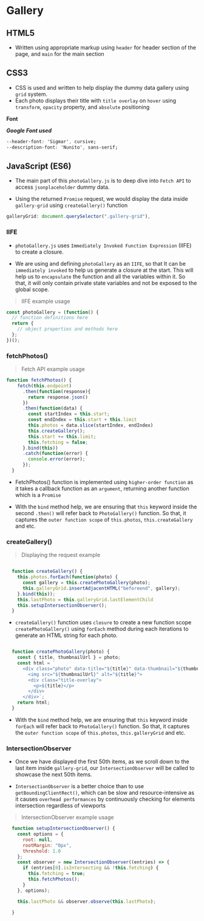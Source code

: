 # Gallery

## HTML5

- Written using appropriate markup  using `header` for header section of the page, and `main` for the main section

## CSS3 

- CSS is used and written to help display the dummy data gallery using `grid` system. 
- Each photo displays their title with `title overlay` on `hover` using `transform`, `opacity` property, and `absolute` positioning 


**Font** 

***Google Font used***

```css
--header-font: 'Sigmar', cursive;
--description-font: 'Nunito', sans-serif;
```

## JavaScript (ES6) 

- The main part of this `photoGallery.js` is to deep dive into `Fetch API` to access `jsonplaceholder` dummy data.

- Using the returned `Promise` request, we would display the data inside  `gallery-grid` using `createGallery()` function

```js
galleryGrid: document.querySelector(".gallery-grid"),
```

### IIFE

- `photoGallery.js` uses `Immediately Invoked Function Expression` (IIFE) to create a closure. 

- We are using and defining `photoGallery` as an `IIFE`, so that It can be `immediately invoked` to help us generate a closure at the start. This will help us to `encapsulate` the function and all the variables within it. So that, it will only contain private state variables and not be exposed to the global scope.  

> IIFE example usage

```js
const photoGallery = (function() {
  // function definitions here
  return {
    // object properties and methods here
  };
})();
```

### fetchPhotos() 

> Fetch API example usage

```javascript
function fetchPhotos() {
    fetch(this.endpoint)
      .then(function(response){
        return response.json()
      })
      .then(function(data) {
        const startIndex = this.start;
        const endIndex = this.start + this.limit
        this.photos = data.slice(startIndex, endIndex)
        this.createGallery();
        this.start += this.limit;
        this.fetching = false;
      }.bind(this))
      .catch(function(error) {
        console.error(error);
      });
  }


```
- FetchPhotos() function is implemented using `higher-order function` as it takes a callback function as an `argument`, returning another function which is a `Promise`

- With the `bind` method help, we are ensuring that `this` keyword inside the second `.then()` will refer back to `PhotoGallery()` function. So that, it captures the `outer function scope` of `this.photos`, `this.createGallery` and etc.

### createGallery()

> Displaying the request example

```js

  function createGallery() {
    this.photos.forEach(function(photo) {
      const gallery = this.createPhotoGallery(photo);
      this.galleryGrid.insertAdjacentHTML("beforeend", gallery);
    }.bind(this));
    this.lastPhoto = this.galleryGrid.lastElementChild
    this.setupIntersectionObserver();
  }

```
- `createGallery()` function uses `closure` to create a new function scope `createPhotoGallery()` using `forEach` method during each iterations to generate an HTML string for each photo.

```js 

  function createPhotoGallery(photo) {
    const { title, thumbnailUrl } = photo;
    const html = `
      <div class="photo" data-title="${title}" data-thumbnail="${thumbnailUrl}">
        <img src="${thumbnailUrl}" alt="${title}">
        <div class="title-overlay">
          <p>${title}</p>
        </div>
      </div>`;
    return html;
  }

```

- With the `bind` method help, we are ensuring that `this` keyword inside `forEach` will refer back to `PhotoGallery()` function. So that, it captures the `outer function scope` of `this.photos`, `this.galleryGrid` and etc.


### IntersectionObserver

- Once we have displayed the first 50th items, as we scroll down to the last item inside `gallery-grid`, our `IntersectionObserver` will be called to showcase the next 50th items.

- `IntersectionObserver` is a better choice than to use `getBoundingClientRect()`, which can be slow and resource-intensive as it causes `overhead performances` by continuously checking for elements intersection regardless of viewports


> IntersectionObserver example usage
```js
  function setupIntersectionObserver() {
    const options = {
      root: null,
      rootMargin: "0px",
      threshold: 1.0
    };
    const observer = new IntersectionObserver((entries) => {
      if (entries[0].isIntersecting && !this.fetching) {
        this.fetching = true;
        this.fetchPhotos();
      }
    }, options);

    this.lastPhoto && observer.observe(this.lastPhoto);

  }
```


